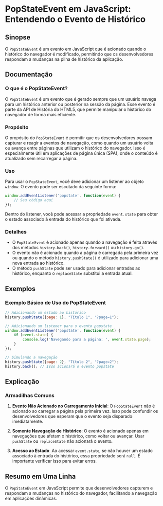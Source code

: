 <!--
Meta Description: # PopStateEvent em JavaScript: Entendendo o Evento de Histórico ## Sinopse O `PopStateEvent` é um evento em JavaScript que é acionado quando o históri...
Meta Keywords: histórico, que, evento, popstateevent, para
-->

# PopStateEvent em JavaScript: Entendendo o Evento de Histórico

## Sinopse

O `PopStateEvent` é um evento em JavaScript que é acionado quando o histórico do navegador é modificado, permitindo que os desenvolvedores respondam a mudanças na pilha de histórico da aplicação.

## Documentação

### O que é o PopStateEvent?

O `PopStateEvent` é um evento que é gerado sempre que um usuário navega para um histórico anterior ou posterior na sessão da página. Esse evento é parte da API de História do HTML5, que permite manipular o histórico do navegador de forma mais eficiente.

### Propósito

O propósito do `PopStateEvent` é permitir que os desenvolvedores possam capturar e reagir a eventos de navegação, como quando um usuário volta ou avança entre páginas que utilizam o histórico do navegador. Isso é especialmente útil em aplicações de página única (SPA), onde o conteúdo é atualizado sem recarregar a página.

### Uso

Para usar o `PopStateEvent`, você deve adicionar um listener ao objeto `window`. O evento pode ser escutado da seguinte forma:

```javascript
window.addEventListener('popstate', function(event) {
    // Seu código aqui
});
```

Dentro do listener, você pode acessar a propriedade `event.state` para obter o estado associado à entrada do histórico que foi ativada.

### Detalhes

- O `PopStateEvent` é acionado apenas quando a navegação é feita através dos métodos `history.back()`, `history.forward()` ou `history.go()`.
- O evento não é acionado quando a página é carregada pela primeira vez ou quando o método `history.pushState()` é utilizado para adicionar uma nova entrada ao histórico.
- O método `pushState` pode ser usado para adicionar entradas ao histórico, enquanto o `replaceState` substitui a entrada atual.

## Exemplos

### Exemplo Básico de Uso do PopStateEvent

```javascript
// Adicionando um estado ao histórico
history.pushState({page: 1}, "Título 1", "?page=1");

// Adicionando um listener para o evento popstate
window.addEventListener('popstate', function(event) {
    if (event.state) {
        console.log('Navegando para a página: ', event.state.page);
    }
});

// Simulando a navegação
history.pushState({page: 2}, "Título 2", "?page=2");
history.back(); // Isso acionará o evento popstate
```

## Explicação

### Armadilhas Comuns

1. **Evento Não Acionado no Carregamento Inicial**: O `PopStateEvent` não é acionado ao carregar a página pela primeira vez. Isso pode confundir os desenvolvedores que esperam que o evento seja disparado imediatamente.
  
2. **Somente Navegação de Histórico**: O evento é acionado apenas em navegações que afetam o histórico, como voltar ou avançar. Usar `pushState` ou `replaceState` não acionará o evento.

3. **Acesso ao Estado**: Ao acessar `event.state`, se não houver um estado associado à entrada do histórico, essa propriedade será `null`. É importante verificar isso para evitar erros.

## Resumo em Uma Linha

O `PopStateEvent` em JavaScript permite que desenvolvedores capturem e respondam a mudanças no histórico do navegador, facilitando a navegação em aplicações dinâmicas.